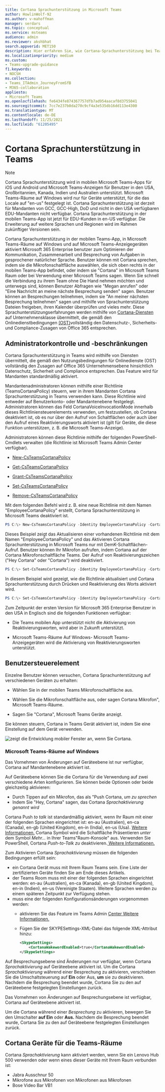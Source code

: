 ```yaml
---
title: Cortana Sprachunterstützung in Microsoft Teams
author: HowlinWolf-92
ms.author: v-mahoffman
manager: serdars
ms.topic: conceptual
ms.service: msteams
audience: admin
ms.reviewer: akshbhat
search.appverid: MET150
description: Hier erfahren Sie, wie Cortana-Sprachunterstützung bei Teams
ms.localizationpriority: medium
ms.custom:
- Teams-upgrade-guidance
f1.keywords:
- NOCSH
ms.collection:
- Teams_ITAdmin_JourneyFromSfB
- M365-collaboration
appliesto:
- Microsoft Teams
ms.openlocfilehash: fe6434fe874367757dfb7ad954aacaf8d3755041
ms.sourcegitcommit: 7cc7e237b0da270c9cf4a3e535db16dd113e4300
ms.translationtype: MT
ms.contentlocale: de-DE
ms.lasthandoff: 11/25/2021
ms.locfileid: "61205495"
---
```

# <a name="cortana-voice-assistance-in-teams"></a>Cortana Sprachunterstützung in Teams

> [!Note]
> Cortana Sprachunterstützung wird in mobilen Microsoft Teams-Apps für iOS und Android und Microsoft Teams-Anzeigen für Benutzer in den USA, Großbritannien, Kanada, Indien und Australien unterstützt. Microsoft Teams-Räume auf Windows wird nur für Geräte unterstützt, für die das Locale auf "en-us" festgelegt ist. Cortana Sprachunterstützung ist derzeit für Mandanten von GCC, GCC-High, DoD und nicht in den USA verfügbaren EDU-Mandanten nicht verfügbar. Cortana Sprachunterstützung in der mobilen Teams-App ist jetzt für EDU-Kunden in en-US verfügbar. Die Erweiterung auf weitere Sprachen und Regionen wird im Rahmen zukünftiger Versionen sein.


Cortana Sprachunterstützung in der mobilen Teams-App, in Microsoft Teams-Räume auf Windows und auf Microsoft Teams-Anzeigegeräten aktiviert Microsoft 365 Enterprise  benutzer zum Optimieren der Kommunikation, Zusammenarbeit und Besprechung von Aufgaben in gesprochener natürlicher Sprache. Benutzer können mit Cortana sprechen, indem sie die Mikrofonschaltfläche auswählen, die sich oben rechts in der mobilen Teams-App befindet, oder indem sie "Cortana" im Microsoft Teams Raum oder bei Verwendung einer Microsoft Teams sagen. Wenn Sie schnell die Verbindung zu ihrem Team ohne Die Hand nehmen möchten und unterwegs sind, können Benutzer Abfragen wie "Megan anrufen" oder "Eine Nachricht an meine nächste Besprechung senden" sagen. Benutzer können an Besprechungen teilnehmen, indem sie "An meiner nächsten Besprechung teilnehmen" sagen und mithilfe von Sprachunterstützung Dateien freigeben, ihren Kalender überprüfen und vieles mehr. Diese Sprachunterstützungserfahrungen werden mithilfe von [Cortana-Diensten](/microsoft-365/admin/misc/cortana-integration?view=o365-worldwide) auf Unternehmensklasse übermittelt, die gemäß den Onlinedienstbedingungen [(OST)](https://www.microsoft.com/licensing/product-licensing/products?rtc=1)vollständig den Datenschutz-, Sicherheits- und Compliance-Zusagen von Office 365 entsprechen.

## <a name="admin-control-and-limitations"></a>Administratorkontrolle und -beschränkungen

Cortana Sprachunterstützung in Teams wird mithilfe von Diensten übermittelt, die gemäß den Nutzungsbedingungen für Onlinedienste (OST) vollständig den Zusagen auf Office 365 Unternehmensebene hinsichtlich Datenschutz, Sicherheit und Compliance entsprechen. Das Feature wird für Mandanten standardmäßig aktiviert.

Mandantenadministratoren können mithilfe einer Richtlinie (TeamsCortanaPolicy) steuern, wer in ihrem Mandanten Cortana Sprachunterstützung in Teams verwenden kann. Diese Richtlinie wird entweder auf Benutzerkonto- oder Mandantenebene festgelegt. Administratoren können das Feld CortanaVoiceInvocationMode innerhalb dieses Richtliniensteuerelements verwenden, um festzustellen, ob Cortana deaktiviert ist, ob es nur über den Aufruf von Schaltflächen oder auch über den Aufruf eines Reaktivierungsworts aktiviert ist (gilt für Geräte, die diese Funktion unterstützen, z. B. die Microsoft Teams-Anzeige).

Administratoren können diese Richtlinie mithilfe der folgenden PowerShell-Cmdlets verwalten (die Richtlinie ist Microsoft Teams Admin Center verfügbar).

- [New-CsTeamsCortanaPolicy](/powershell/module/skype/New-CsTeamsCortanaPolicy)

- [Get-CsTeamsCortanaPolicy](/powershell/module/skype/Get-CsTeamsCortanaPolicy)

- [Grant-CsTeamsCortanaPolicy](/powershell/module/skype/Grant-CsTeamsCortanaPolicy)

- [Set-CsTeamsCortanaPolicy](/powershell/module/skype/Set-CsTeamsCortanaPolicy)

- [Remove-CsTeamsCortanaPolicy](/powershell/module/skype/Remove-CsTeamsCortanaPolicy)

Mit dem folgenden Befehl wird z. B. eine neue Richtlinie mit dem Namen "EmployeeCortanaPolicy" erstellt, Cortana Sprachunterstützung in Microsoft Teams deaktiviert ist.  

```PowerShell
PS C:\> New-CsTeamsCortanaPolicy -Identity EmployeeCortanaPolicy -CortanaVoiceInvocationMode Disabled
```

Dieses Beispiel zeigt das Aktualisieren einer vorhandenen Richtlinie mit dem Namen "EmployeeCortanaPolicy" und das Aktivieren Cortana Sprachunterstützung in Microsoft Teams nur mit DemK-Schaltflächen-Aufruf. Benutzer können Ihr Mikrofon aufrufen, indem Cortana auf der Cortana Mikrofonschaltfläche Teams. Der Aufruf von Reaktivierungszeichen ("Hey Cortana" oder "Cortana") wird deaktiviert.  

```PowerShell
PS C:\> Set-CsTeamsCortanaPolicy -Identity EmployeeCortanaPolicy -CortanaVoiceInvocationMode PushToTalkUserOverride
```

In diesem Beispiel wird gezeigt, wie die Richtlinie aktualisiert und Cortana Sprachunterstützung durch Drücken und Reaktivierung des Worts aktiviert wird.

```PowerShell
PS C:\> Set-CsTeamsCortanaPolicy -Identity EmployeeCortanaPolicy -CortanaVoiceInvocationMode WakeWordPushToTalkUserOverride
```

Zum Zeitpunkt der ersten Version für Microsoft 365 Enterprise Benutzer in den USA in Englisch sind die folgenden Funktionen verfügbar:

- Die Teams mobilen App unterstützt nicht die Aktivierung von Reaktivierungsworten, wird aber in Zukunft unterstützt.  

- Microsoft Teams-Räume Auf Windows- Microsoft Teams-Anzeigegeräten wird die Aktivierung von Reaktivierungsworten unterstützt.

## <a name="user-control"></a>Benutzersteuerelement

Einzelne Benutzer können versuchen, Cortana Sprachunterstützung auf verschiedenen Geräten zu erhalten:

- Wählen Sie in der mobilen Teams Mikrofonschaltfläche aus.

- Wählen Sie die Mikrofonschaltfläche aus, oder sagen Cortana Mikrofon", Microsoft Teams-Räume.

- Sagen Sie "Cortana", Microsoft Teams Geräte anzeigt.

Sie können steuern, Cortana in Teams Gerät aktiviert ist, indem Sie eine Einstellung auf dem Gerät verwenden.

![zeigt die Entwicklung mobiler Fenster an, wenn Sie Cortana.](media/cortana-mobile-sequence.png)

### <a name="microsoft-teams-rooms-on-windows"></a>Microsoft Teams-Räume auf Windows

Das Vornehmen von Änderungen auf Geräteebene ist nur verfügbar, Cortana auf Mandantenebene aktiviert ist. 

Auf Geräteebene können Sie die Cortana für die Verwendung auf zwei verschiedene Arten konfigurieren. Sie können beide Optionen oder beide gleichzeitig aktivieren: 
- Durch Tippen auf ein Mikrofon, das als "Push Cortana, _um zu sprechen_
- Indem Sie "Hey, Cortana" sagen, das Cortana _Sprachaktivierung genannt wird_

Cortana Push _to talk_ ist standardmäßig aktiviert, wenn Ihr Raum mit einer der folgenden Sprachen eingerichtet ist: en-au (Australien), en-ca (Canada), en-gb (United Kingdom), en-in (India), en-us (Usa). [Weitere Informationen.](/MicrosoftTeams/rooms/console#to-apply-your-desired-language) Cortana Symbol wird die Schaltfläche Präsentieren _unter_ dem Symbol _Mehr..._ in Ihrer Teams"Raum-Konsole" aus. Verwenden Sie PowerShell, Cortana _Push-to-Talk zu_ deaktivieren.[ Weitere Informationen.](/powershell/module/skype/new-csteamscortanapolicy?view=skype-ps#example-1)

Zum Aktivieren Cortana _Sprachaktivierung_ müssen die folgenden Bedingungen erfüllt sein:
- ein Cortana Gerät muss mit Ihrem Raum Teams sein. Eine Liste der zertifizierten Geräte finden Sie am Ende dieses Artikels.
- der Teams Room muss mit einer der folgenden Sprachen eingerichtet werden: en-au (Australien), en-ca (Kanada), en-gb (United Kingdom), en-in (Indien), en-us (Vereinigte Staaten). Weitere Sprachen werden zu einem späteren Zeitpunkt zur Verfügung stehen.
- muss eine der folgenden Konfigurationsänderungen vorgenommen werden:
  - aktivieren Sie das Feature im Teams Admin [Center Weitere Informationen.](/microsoftteams/rooms/rooms-manage)
  - Fügen Sie der SKYPESettings-XML-Datei das folgende XML-Attribut hinzu:

    ```xml
    <SkypeSettings>  
        <CortanaWakewordEnabled>true</CortanaWakewordEnabled>  
    </SkypeSettings> 
    ```
    
Auf Besprechungsebene sind Änderungen nur verfügbar, wenn Cortana _Sprachaktivierung_ auf Geräteebene aktiviert ist.  Um die Cortana _Sprachaktivierung_ während einer Besprechung zu aktivieren, verschieben Sie die Umschaltsteuerung auf **Ein** oder Aus, **um** sie zu deaktivieren. Nachdem die Besprechung beendet wurde, Cortana Sie zu den auf Geräteebene festgelegten Einstellungen zurück.


Das Vornehmen von Änderungen auf Besprechungsebene ist verfügbar, Cortana auf Geräteebene aktiviert ist.

Um die Cortana während einer _Besprechung_ zu aktivieren, bewegen Sie den Umschalter **auf Ein** oder **Aus.** Nachdem die Besprechung beendet wurde, Cortana Sie zu den auf Geräteebene festgelegten Einstellungen zurück.


## <a name="cortana-certified-devices-for-teams-rooms"></a>Cortana Geräte für die Teams-Räume
Cortana _Sprachaktivierung_ kann aktiviert werden, wenn Sie ein Lenovo Hub 500 verwenden oder wenn eines dieser Geräte mit Ihrem Raum verbunden ist:
- Jabra Ausschnur 50 
- Mikrofone aus Mikrofonen von Mikrofonen aus Mikrofonen
- Bose Video Bar VB1

